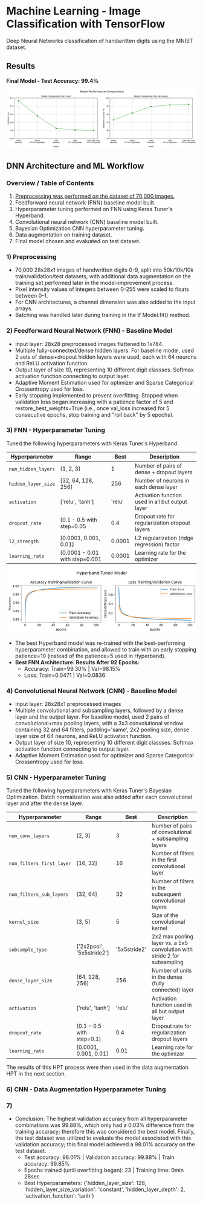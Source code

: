 # Machine Learning - Image Classification with TensorFlow
Deep Neural Networks classification of handwritten digits using the MNIST dataset.

## Results
**Final Model - Test Accuracy: 99.4%**

<img src="assets/img/model-comparisons.png">

## DNN Architecture and ML Workflow

### Overview / Table of Contents
1) [Preprocessing was performed on the dataset of 70,000 images.](#1-preprocessing)
2) Feedforward neural network (FNN) baseline model built.
3) Hyperparameter tuning performed on FNN using Keras Tuner's Hyperband.
4) Convolutional neural network (CNN) baseline model built.
5) Bayesian Optimization CNN hyperparameter tuning.
6) Data augmentation on training dataset.
7) Final model chosen and evaluated on test dataset.

### 1) Preprocessing
- 70,000 28x28x1 images of handwritten digits 0-9, split into 50k/10k/10k train/validation/test datasets, with additional data augmentation on the training set performed later in the model-improvement process.
- Pixel intensity values of integers between 0-255 were scaled to floats between 0-1.
- For CNN architectures, a channel dimension was also added to the input arrays.
- Batching was handled later during training in the tf Model.fit() method.

### 2) Feedforward Neural Network (FNN) - Baseline Model
- Input layer: 28x28 preprocessed images flattened to 1x784.
- Multiple fully-connected/dense hidden layers. For baseline model, used 2 sets of dense+dropout hidden layers were used, each with 64 neurons and ReLU activation function.
- Output layer of size 10, representing 10 different digit classses. Softmax activation function connecting to output layer.
- Adaptive Moment Estimation used for optimizer and Sparse Categorical Crossentropy used for loss.
- Early stopping implemented to prevent overfitting. Stopped when validation loss began increasing with a patience factor of 5 and restore_best_weights=True (i.e., once val_loss increased for 5 consecutive epochs, stop training and "roll back" by 5 epochs).

### 3) FNN - Hyperparameter Tuning
Tuned the following hyperparameters with Keras Tuner's Hyperband.

| Hyperparameter            | Range                          | Best   | Description |
|---------------------------|--------------------------------|--------|-------------|
| `num_hidden_layers`       | [1, 2, 3]                      | 1      | Number of pairs of dense + dropout layers |
| `hidden_layer_size`       | [32, 64, 128, 256]             | 256    | Number of neurons in each dense layer |
| `activation`              | ['relu', 'tanh']               | 'relu' | Activation function used in all but output layer |
| `dropout_rate`            | [0.1 - 0.5 with step=0.05      | 0.4    | Dropout rate for regularization dropout layers |
| `l2_strength`             | [0.0001, 0.001, 0.01]          | 0.0001 | L2 regularization (ridge regression) factor |
| `learning_rate`           | [0.0001 - 0.01 with step=0.001 | 0.0001 | Learning rate for the optimizer |
 
<img src="assets/img/training-curve-dense-hpt.png">

- The best Hyperband model was re-trained with the best-performing hyperparameter combination, and allowed to train with an early stopping patience=10 (instead of the patience=5 used in Hyperband).
- **Best FNN Architecture: Results After 92 Epochs:**
  - Accuracy: Train=99.30% | Val=98.15%
  - Loss: Train=0.0471 | Val=0.0836
 
### 4) Convolutional Neural Network (CNN) - Baseline Model
- Input layer: 28x28x1 preprocessed images
- Multiple convolutional and subsampling layers, followed by a dense layer and the output layer. For baseline model, used 2 pairs of convolutional+max pooling layers, with a 3x3 convolutional window containing 32 and 64 filters, padding='same', 2x2 pooling size, dense layer size of 64 neurons, and ReLU activation function.
- Output layer of size 10, representing 10 different digit classses. Softmax activation function connecting to output layer.
- Adaptive Moment Estimation used for optimizer and Sparse Categorical Crossentropy used for loss.

### 5) CNN - Hyperparameter Tuning
Tuned the following hyperparameters with Keras Tuner's Bayesian Optimization. Batch normalization was also added after each convolutional layer and after the dense layer.

| Hyperparameter            | Range                      | Best         | Description |
|---------------------------|----------------------------|--------------|-------------|
| `num_conv_layers`         | [2, 3]                     | 3            | Number of pairs of convolutional + subsampling layers |
| `num_filters_first_layer` | [16, 32]                   | 16           | Number of filters in the first convolutional layer |
| `num_filters_sub_layers`  | [32, 64]                   | 32           | Number of filters in the subsequent convolutional layers |
| `kernel_size`             | [3, 5]                     | 5            | Size of the convolutional kernel |
| `subsample_type`          | ['2x2pool', '5x5stride2']  | '5x5stride2' | 2x2 max pooling layer vs. a 5x5 convolution with stride 2 for subsampling |
| `dense_layer_size`        | [64, 128, 256]             | 256          | Number of units in the dense (fully connected) layer |
| `activation`              | ['relu', 'tanh']           | 'relu'       | Activation function used in all but output layer |
| `dropout_rate`            | [0.1 - 0.5 with step=0.1]  | 0.4          | Dropout rate for regularization dropout layers |
| `learning_rate`           | [0.0001, 0.001, 0.01]      | 0.01         | Learning rate for the optimizer |

The results of this HPT process were then used in the data augmentation HPT in the next section.

### 6) CNN - Data Augmentation Hyperparameter Tuning


### 7) 

- Conclusion: The highest validation accuracy from all hyperparameter combinations was 99.88%, which only had a 0.03% difference from the training accuracy; therefore this was considered the best model. Finally, the test dataset was utilized to evaluate the model associated with this validation accuracy; this final model achieved a 98.01% accuracy on the test dataset.
  - Test accuracy: 98.01% | Validation accuracy: 99.88% | Train accuracy: 99.85%
  - Epochs trained (until overfitting began): 23 | Training time: 0min 28sec
  - Best Hyperparameters: {'hidden_layer_size': 128, 'hidden_layer_size_variation': 'constant', 'hidden_layer_depth': 2, 'activation_function': 'tanh'}
